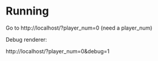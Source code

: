 Running
=======

Go to http://localhost/?player_num=0 (need a player_num)

Debug renderer:

http://localhost/?player_num=0&debug=1